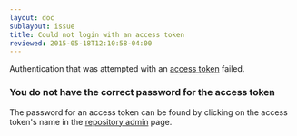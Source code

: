```yaml
---
layout: doc
sublayout: issue
title: Could not login with an access token
reviewed: 2015-05-18T12:10:58-04:00
---
```

Authentication that was attempted with an [access token](/glossary/access-token.html) failed.

### You do not have the correct password for the access token

The password for an access token can be found by clicking on the access token's name in the [repository admin](/glossary/repo-admin.html) page.

